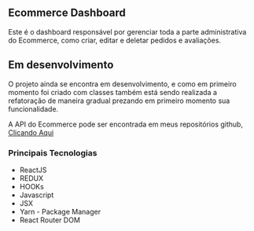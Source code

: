 ## Ecommerce Dashboard

Este é o dashboard responsável por gerenciar toda a parte administrativa do Ecommerce, como criar, editar e deletar pedidos e avaliações.

## Em desenvolvimento

O projeto ainda se encontra em desenvolvimento, e como em primeiro momento foi criado com classes também está sendo realizada a refatoração de maneira gradual prezando em primeiro momento sua funcionalidade.

A API do Ecommerce pode ser encontrada em meus repositórios github, [Clicando Aqui](https://github.com/RubenSouza/ecommerce-api)

### Principais Tecnologias

- ReactJS
- REDUX
- HOOKs
- Javascript
- JSX
- Yarn - Package Manager
- React Router DOM
